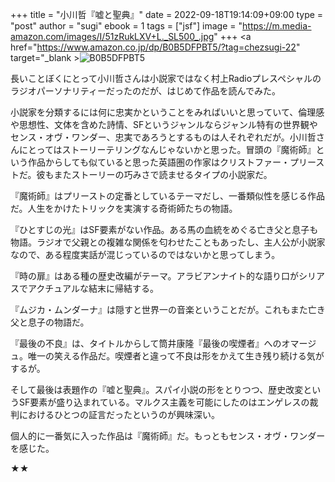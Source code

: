 +++
title = "小川哲『嘘と聖典』"
date = 2022-09-18T19:14:09+09:00
type = "post"
author = "sugi"
ebook = 1
tags = ["jsf"]
image = "https://m.media-amazon.com/images/I/51zRukLXV+L._SL500_.jpg"
+++
<a href="https://www.amazon.co.jp/dp/B0B5DFPBT5/?tag=chezsugi-22" target="_blank ><img src="https://m.media-amazon.com/images/I/51zRukLXV+L._SL500_.jpg" alt="B0B5DFPBT5" border="0" class="alignleft" /></a>

長いことぼくにとって小川哲さんは小説家ではなく村上Radioプレスペシャルのラジオパーソナリティーだったのだが、はじめて作品を読んでみた。

小説家を分類するには何に忠実かということをみればいいと思っていて、倫理感や思想性、文体を含めた詩情、SFというジャンルならジャンル特有の世界観やセンス・オヴ・ワンダー、忠実であろうとするものは人それぞれだが。小川哲さんにとってはストーリーテリングなんじゃないかと思った。冒頭の『魔術師』という作品からしても似ていると思った英語圏の作家はクリストファー・プリーストだ。彼もまたストーリーの巧みさで読ませるタイプの小説家だ。

『魔術師』はプリーストの定番としているテーマだし、一番類似性を感じる作品だ。人生をかけたトリックを実演する奇術師たちの物語。

『ひとすじの光』はSF要素がない作品。ある馬の血統をめぐる亡き父と息子も物語。ラジオで父親との複雑な関係を匂わせたこともあったし、主人公が小説家なので、ある程度実話が混じっているのではないかと思ってしまう。

『時の扉』はある種の歴史改編がテーマ。アラビアンナイト的な語り口がシリアスでアクチュアルな結末に帰結する。

『ムジカ・ムンダーナ』は隠すと世界一の音楽ということだが。これもまた亡き父と息子の物語だ。

『最後の不良』は、タイトルからして筒井康隆『最後の喫煙者』へのオマージュ。唯一の笑える作品だ。喫煙者と違って不良は形をかえて生き残り続ける気がするが。

そして最後は表題作の『嘘と聖典』。スパイ小説の形をとりつつ、歴史改変というSF要素が盛り込まれている。マルクス主義を可能にしたのはエンゲレスの裁判におけるひとつの証言だったというのが興味深い。

個人的に一番気に入った作品は『魔術師』だ。もっともセンス・オヴ・ワンダーを感じた。

★★
